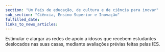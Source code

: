 ```yaml
---
section: "Um País de educação, de cultura e de ciência para inovar"
sub_section: "Ciência, Ensino Superior e Inovação"
fulfilled_date:
links_to_news_articles:
---
```


Estimular e alargar as redes de apoio a idosos que recebem estudantes deslocados nas suas casas, mediante avaliações prévias feitas pelas IES.